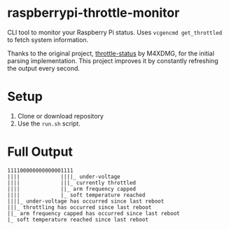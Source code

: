 # raspberrypi-throttle-monitor

CLI tool to monitor your Raspberry Pi status. Uses
`vcgencmd get_throttled` to fetch system information.

Thanks to the original project,
[throttle-status][original-project] by M4XDMG, for the initial
parsing implementation. This project improves it by constantly
refreshing the output every second.

[original-project]: https://github.com/M4XDMG/throttle-status

# Setup

1. Clone or download repository
2. Use the `run.sh` script.


# Full Output

```
111100000000000001111
||||             ||||_ under-voltage
||||             |||_ currently throttled
||||             ||_ arm frequency capped
||||             |_ soft temperature reached
||||_ under-voltage has occurred since last reboot
|||_ throttling has occurred since last reboot
||_ arm frequency capped has occurred since last reboot
|_ soft temperature reached since last reboot
```